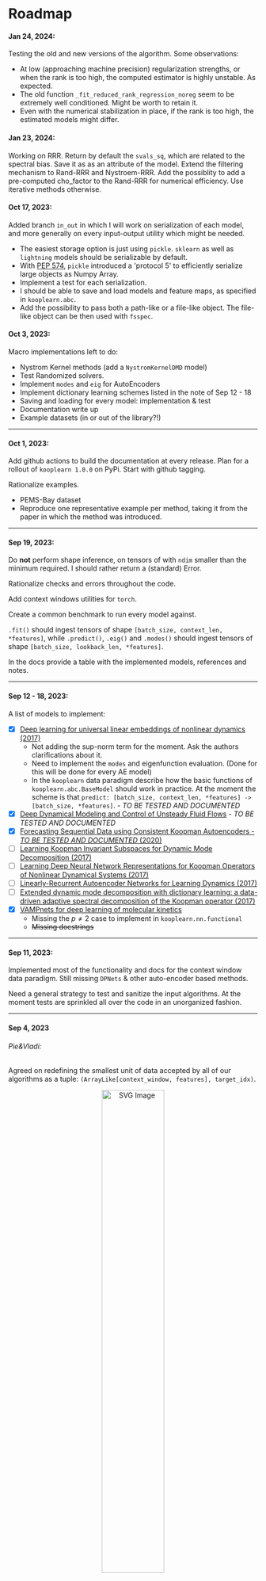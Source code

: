# Roadmap
#### Jan 24, 2024:
Testing the old and new versions of the algorithm. Some observations:
- At low (approaching machine precision) regularization strengths, or when the rank is too high, the computed estimator is highly unstable. As expected.
- The old function `_fit_reduced_rank_regression_noreg` seem to be extremely well conditioned. Might be worth to retain it. 
- Even with the numerical stabilization in place, if the rank is too high, the estimated models might differ.

#### Jan 23, 2024:
Working on RRR. Return by default the `svals_sq`, which are related to the spectral bias. Save it as as an attribute of the model. Extend the filtering mechanism to Rand-RRR and Nystroem-RRR. Add the possiblity to add a pre-computed cho_factor to the Rand-RRR for numerical efficiency. Use iterative methods otherwise.

#### Oct 17, 2023:
Added branch `in_out` in which I will work on serialization of each model, and more generally on every input-output utility which might be needed.

- The easiest storage option is just using `pickle`. `sklearn` as well as `lightning` models should be serializable by default.
- With [PEP 574](https://peps.python.org/pep-0574/), `pickle` introduced a 'protocol 5' to efficiently serialize large objects as Numpy Array.
- Implement a test for each serialization. 
- I should be able to save and load models and feature maps, as specified in `kooplearn.abc`.
- Add the possibility to pass both a path-like or a file-like object. The file-like object can be then used with `fsspec`.


#### Oct 3, 2023:
Macro implementations left to do:
- Nystrom Kernel methods (add a `NystromKernelDMD` model)
- Test Randomized solvers.
- Implement `modes` and `eig` for AutoEncoders
- Implement dictionary learning schemes listed in the note of Sep 12 - 18
- Saving and loading for every model: implementation & test
- Documentation write up
- Example datasets (in or out of the library?!)
***
#### Oct 1, 2023:
Add github actions to build the documentation at every release. Plan for a rollout of `kooplearn 1.0.0` on PyPi. Start with github tagging.

Rationalize examples. 
- PEMS-Bay dataset
- Reproduce one representative example per method, taking it from the paper in which the method was introduced.
***
#### Sep 19, 2023:
Do **not** perform shape inference, on tensors of with `ndim` smaller than the minimum required. I should rather return a (standard) Error.

Rationalize checks and errors throughout the code.

Add context windows utilities for `torch`.

Create a common benchmark to run every model against. 

`.fit()` should ingest tensors of shape `[batch_size, context_len, *features]`, while `.predict()`, `.eig()` and `.modes()` should ingest tensors of shape `[batch_size, lookback_len, *features]`.

In the docs provide a table with the implemented models, references and notes.
***
#### Sep 12 - 18, 2023:
A list of models to implement:

- [x] [Deep learning for universal linear embeddings of nonlinear dynamics
 (2017)](https://arxiv.org/abs/1712.09707)
    - Not adding the sup-norm term for the moment. Ask the authors clarifications about it. 
    - Need to implement the `modes` and eigenfunction evaluation. (Done for this will be done for every AE model)
    - In the `kooplearn` data paradigm describe how the basic functions of `kooplearn.abc.BaseModel` should work in practice. At the moment the scheme is that `predict: [batch_size, context_len, *features] -> [batch_size, *features]`.  - _TO BE TESTED AND DOCUMENTED_
- [x] [Deep Dynamical Modeling and Control of
Unsteady Fluid Flows](https://arxiv.org/pdf/1805.07472.pdf) - _TO BE TESTED AND DOCUMENTED_
- [x] [Forecasting Sequential Data using Consistent Koopman Autoencoders - _TO BE TESTED AND DOCUMENTED_
 (2020)](https://arxiv.org/abs/2003.02236)
- [ ] [Learning Koopman Invariant Subspaces for Dynamic Mode Decomposition
(2017)](https://arxiv.org/abs/1710.04340)
- [ ] [Learning Deep Neural Network Representations for Koopman Operators of Nonlinear Dynamical Systems
(2017)](https://arxiv.org/abs/1708.06850)
- [ ] [Linearly-Recurrent Autoencoder Networks for Learning Dynamics
(2017)](https://arxiv.org/abs/1712.01378)
- [ ] [Extended dynamic mode decomposition with dictionary learning: a data-driven adaptive spectral decomposition of the Koopman operator (2017)](https://arxiv.org/abs/1707.00225)
- [x] [VAMPnets for deep learning of molecular kinetics](https://www.nature.com/articles/s41467-017-02388-1)
  - Missing the $p \neq 2$ case to implement in `kooplearn.nn.functional`
  - ~~Missing docstrings~~
***
#### Sep 11, 2023:
Implemented most of the functionality and docs for the context window data paradigm. Still missing `DPNets` & other auto-encoder based methods.

Need a general strategy to test and sanitize the input algorithms. At the moment tests are sprinkled all over the code in an unorganized fashion.
***
#### Sep 4, 2023
###### Pie&Vladi:
Agreed on redefining the smallest unit of data accepted by all of our algorithms as a tuple: `(ArrayLike[context_window, features], target_idx)`.

<p align = "center">
  <img src="assets/context_window_cheme.svg" alt="SVG Image" style="width:50%;"/>
</p>

Above, pictorial representation of the context-window based data approach.
***
#### Aug 20, 2023
###### Pie:
For the kernel DMD I have dropped the custom kernel objects defined in `kooplearn._src.kernels` and relied instead on `sklearn.gaussian_processes.kernels`, which better documented, supported and allow for easy HP tuning. Minimal API changing, working to have running tests. Check that `ExtendedDMD` models are working too.
***
#### Jul 18 '23
###### Bruno:
- [x] Implement the [code for the paper](https://github.com/BethanyL/DeepKoopman) "Deep learning for universal linear embeddings of nonlinear dynamics" by Bethany Lusch, J. Nathan Kutz, and Steven L. Brunton

###### Grégoire:
1. Finish visualization tools for modes

###### Pie:
1. Review Bruno's code for `dpnets`
    1. Add a `JAX` analogue model
    2. Test Bruno's implementation on an easy dataset
2. Everything from the [Jul 13](#jul-13-23) list
- [x] Add the possiblity to set a seed for the randomized algorithms in `kernel` and `edmd` models.

###### Vladi:
1. Impact of the pre-processing/windowing steps on the estimators
2. Study how the spectral filtering regularization schemes interact with the estimation of the eigenvalues **especially** if they are complex.

##### Features to add before private release:
- Visualization tools using `dash`.
- I/O utilities
    - Time-series dataloader for `torch`, `jax`, and `numpy`
    - Context windows, chunking of the trajectory
    - Adding time-related features
- Metrics
    - Reconstruction losses
    - Probabilistic losses
***
## Jul 13 '23
###### Pietro:
- [x] Add to the abstract `BaseModel` class two methods: `load` and `save` to save the estimators. Implement them for the `edmd` and `kernel` models.
- [x] Add a **robust** function that, given a list of complex numbers containing only pure reals and couples of complex conjugates, return two masks, one with the indices of the real numbers and one with the indices of only one of the elements of the CC pair.
   - Add complementary function to perform checks and sum reductions
- [x] Modify the mode function to return **everything** (i.e. including the initial condition) except of the eigenvalue.
***
## Jul 3 '23
###### Grégoire:
- [x] Add few synthetic financial datasets
- [x] Add a minimal implementation of the viz functionality (`matplotlib` for the moment. Look into `dask` and `gradio`)

###### Bruno:
1. Implement a functioning `DPnets` feature map
2. Implement utility functions to: data loading (`data/utils`), and `numpy/torch` interface (`_src/`) if, needed.
3. If it goes well start looking at `encoder-decoder` architectures (e.g. Brunton)

###### Pietro:
- [x] Add tests to cover most of the implemented code

- Make a simple example in which the pipeline is showcased
***
## Past roadmap
1. `koopman_estimators` contain everything is needed to fit the Koopman operator
    1. Implement the `sklearn` estimators as subclasses of the `BaseKoopmanEstimator` class using the functions in the folder `_algorithms`
    2. Testing
2. Folder `models` includes the subclasses of the `GeneralModel` defined in `main.py`.
    1. Kernel Koopman regression (no feature learning)
    2. DPNets
3. `DNNs` contains the deep learning architectures 
4. `feature_map` contains everything needed to define a feature map
5. `utils` folder: utilities + functions to interface with `torch`
 and `JAX`.
6. Visualization section
7. Adapt the quantiles + volatility functions on the covariance 

## On the structure of models:
The proposed `encoder->koop_estimation->decoder` paradigm does not fit well to every case. For example, the Kernel models are not expressed as such. In general, also the Primal models with fixed feature map.

Dependencies:
1. numpy
2. scipy
3. torch
4. torch-lightning
5. jax
6. pandas
